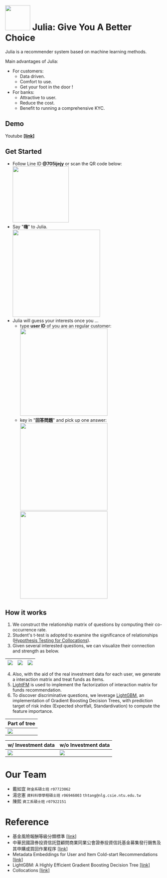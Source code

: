 <img src="https://github.com/thtang/Fintech-Text-Mining-and-Machine-Learning/blob/master/final/visualization/logo2.png" width=80> Julia: Give You A Better Choice
===========
Julia is a recommender system based on machine learning methods.

Main advantages of Julia:
* For customers:
  - Data driven.
  - Comfort to use.
  - Get your foot in the door !
* For banks:
  - Attractive to user.
  - Reduce the cost.
  - Benefit to running a comprehensive KYC.
## Demo
Youtube <b>[[link]](https://youtu.be/i4crzixmy6c)</b>
## Get Started
* Follow Line ID <b>@705ijejy</b> or scan the QR code below: <br><img src="https://github.com/thtang/Fintech-Text-Mining-and-Machine-Learning/blob/master/final/visualization/705ijejy.png" width=180>
* Say "<b>嗨</b>" to Julia. <br><img src="https://github.com/thtang/Fintech-Text-Mining-and-Machine-Learning/blob/master/final/visualization/62375490_339107223430898_7475202257256972288_n.png" width=280>
* Julia will guess your interests once you ...
  - type <b>user ID</b> of you are an regular customer:<br><img src="https://github.com/thtang/Fintech-Text-Mining-and-Machine-Learning/blob/master/final/visualization/62375490_339107223430898_747520225288_n.png" width=280>
  - key in "<b>回答問題</b>" and pick up one answer: <br><img src="https://github.com/thtang/Fintech-Text-Mining-and-Machine-Learning/blob/master/final/visualization/64484645_1028972093973824_6274146208055296000_n.png" width=280>  <img src="https://github.com/thtang/Fintech-Text-Mining-and-Machine-Learning/blob/master/final/visualization/62470169_451843808712758_31400634995768832_n.png" width=280>

## How it works
1. We construct the relationship matrix of questions by computing their co-occurrence rate. 
2. Student's t-test is adopted to examine the significance of relationships ([Hypothesis Testing for Collocations](https://nlp.stanford.edu/fsnlp/promo/colloc.pdf)).
3. Given several interested questions, we can visualize their connection and strength as below.

| <img src="https://github.com/thtang/Fintech-Text-Mining-and-Machine-Learning/blob/master/final/visualization/t_test_vis3.png">  | <img src="https://github.com/thtang/Fintech-Text-Mining-and-Machine-Learning/blob/master/final/visualization/t_test_vis2.png">  |  <img src="https://github.com/thtang/Fintech-Text-Mining-and-Machine-Learning/blob/master/final/visualization/t_test_vis1.png"> |
|---|---|---|

4. Also, with the aid of the real investment data for each user, we generate a interaction matrix and treat funds as items.
5. [LightFM](https://github.com/lyst/lightfm) is used to implement the factorization of interaction matrix for funds recommendation.
6. To discover discriminative questions, we leverage [LightGBM](https://github.com/microsoft/LightGBM), an implementation of Gradient Boosting Decision Trees, with prediction target of risk index (Expected shortfall, Standardivation) to compute the feature importance.

|Part of tree |
|---|
|<img src="https://github.com/thtang/Fintech-Text-Mining-and-Machine-Learning/blob/master/final/visualization/part_of_tree.png">   |

| w/ Investment data  |  w/o Investment data |
|---|---|
|  <img src="https://github.com/thtang/Fintech-Text-Mining-and-Machine-Learning/blob/master/final/visualization/y_weight_feature_importance.png"> | <img src="https://github.com/thtang/Fintech-Text-Mining-and-Machine-Learning/blob/master/final/visualization/y_mean_feature_importance_without_amount.png">  |

# Our Team
* 戴如宜  `財金系碩士班` `r07723062`
* 湯忠憲  `資料科學學程碩士班` `r06946003` `thtang@nlg.csie.ntu.edu.tw`
* 陳熙  `資工系碩士班` `r07922151`

# Reference
* 基金風險報酬等級分類標準 [[link]](https://www.moneydj.com/funddj/notes/rrnotes/rrnotes.htm)
* 中華民國證券投資信託暨顧問商業同業公會證券投資信託基金募集發行銷售及其申購或買回作業程序 [[link]](http://www.selaw.com.tw/LawArticle.aspx?LawID=G0101073&ModifyDate=1080328&rng=17)
* Metadata Embeddings for User and Item Cold-start Recommendations [[link]](https://arxiv.org/abs/1507.08439)
* LightGBM: A Highly Efficient Gradient Boosting Decision Tree [[link]](https://papers.nips.cc/paper/6907-lightgbm-a-highly-efficient-gradient-boosting-decision-tree)
* Collocations [[link]](https://nlp.stanford.edu/fsnlp/promo/colloc.pdf)
